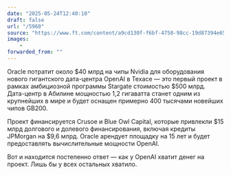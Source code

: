 ```yaml
---
date: "2025-05-24T12:40:10"
draft: false
url: "/5960"
source: "https://www.ft.com/content/a9cd130f-f6bf-4750-98cc-19d87394e657"
images:
    -
forwarded_from: ""
---
```


Oracle потратит около $40 млрд на чипы Nvidia для оборудования нового гигантского дата-центра OpenAI в Техасе — это первый проект в рамках амбициозной программы Stargate стоимостью $500 млрд. Дата-центр в Абилине мощностью 1,2 гигаватта станет одним из крупнейших в мире и будет оснащен примерно 400 тысячами новейших чипов GB200.

Проект финансируется Crusoe и Blue Owl Capital, которые привлекли $15 млрд долгового и долевого финансирования, включая кредиты JPMorgan на $9,6 млрд. Oracle арендует площадку на 15 лет и будет предоставлять вычислительные мощности OpenAI.

Вот и находится постепенно ответ — как у OpenAI хватит денег на проект. Лишь бы у всех остальных хватило.
